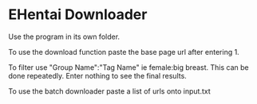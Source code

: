 # EHentai Downloader

Use the program in its own folder.

To use the download function paste the base page url after entering 1.

To filter use "Group Name":"Tag Name" ie female:big breast. This can be done repeatedly. Enter nothing to see the final results.

To use the batch downloader paste a list of urls onto input.txt